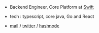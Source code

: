 - Backend Engineer, Core Platform at [Swift](https://www.goswift.in/)
- tech : typescript, core java, Go and React

- [mail](mailto:neilchaudhary12@gmail.com) / [twitter](https://twitter.com/nielchaudhary09) / [hashnode](https://hashnode.com/@nielchaudhary)
